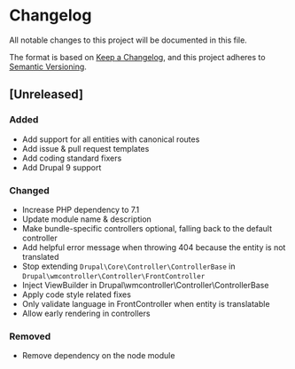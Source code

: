 # Changelog
All notable changes to this project will be documented in this file.

The format is based on [Keep a Changelog](https://keepachangelog.com/en/1.0.0/),
and this project adheres to [Semantic Versioning](https://semver.org/spec/v2.0.0.html).

## [Unreleased]
### Added
- Add support for all entities with canonical routes
- Add issue & pull request templates
- Add coding standard fixers
- Add Drupal 9 support

### Changed
- Increase PHP dependency to 7.1
- Update module name & description
- Make bundle-specific controllers optional, falling back to the default 
 controller
- Add helpful error message when throwing 404 because the entity is not 
 translated
- Stop extending `Drupal\Core\Controller\ControllerBase` in 
 `Drupal\wmcontroller\Controller\FrontController`
- Inject ViewBuilder in Drupal\wmcontroller\Controller\ControllerBase
- Apply code style related fixes
- Only validate language in FrontController when entity is translatable
- Allow early rendering in controllers

### Removed
- Remove dependency on the node module
